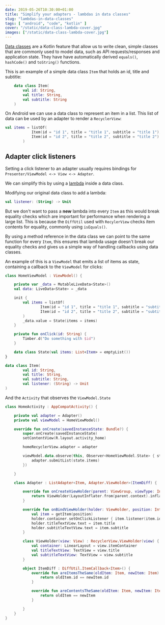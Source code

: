 ```yaml
---
date: 2019-05-26T10:30:00+01:00
title: "Simplify your adapters - lambdas in data classes"
slug: "lambdas-in-data-classes"
tags: [ "android", "code", "kotlin" ]
cover: "/static/data-class-lambda-cover.jpg"
images: ["/static/data-class-lambda-cover.jpg"]
---
```



[Data classes](https://kotlinlang.org/docs/reference/data-classes.html) are a Kotlin feature that allow us to write clean, simple classes that are commonly used to model data, such as API requests/responses and application state. They have have automatically derived `equals()`, `hashCode()` and `toString()` functions. 

This is an example of a simple data class `Item` that holds an id, title and subtitle:

```kotlin
    data class Item(
        val id: String,
        val title: String,
        val subtitle: String
    )
```

On Android we can use a data class to represent an item in a list. This list of data can be used by an adapter to render a `RecyclerView`: 
```kotlin
val items = listOf(
            Item(id = "id 1", title = "title 1", subtitle = "title 1"),
            Item(id = "id 2", title = "title 2", subtitle = "title 2")
        )
```

## Adapter click listeners
Setting a click listener to an adapter usually requires bindings for `Presenter/ViewModel <-> View <-> Adapter`.

We can simplify this by using a [lambda](https://kotlinlang.org/docs/reference/lambdas.html) inside a data class. 

Modifying our original data class to add a lambda:
```kotlin
val listener: (String) -> Unit
```
But we don't want to pass a **new** lambda into every `Item` as this would break equality checks which are important for performance when rendering a large list. This is because the `DiffUtil` used with `RecylerView` checks item contents for equality, commonly using `isEquals()`.

By using a method reference in the data class we can point to the same function for every `Item`, this ensures that lambda usage doesn't break our equality checks and gives us a simple way of handling callbacks using data classes.

An example of this is a `ViewModel` that emits a list of items as state, containing a callback to the `ViewModel` for clicks:

```kotlin
class HomeViewModel : ViewModel() {

    private var _data = MutableLiveData<State>()
    val data: LiveData<State> = _data

    init {
        val items = listOf(
                Item(id = "id 1", title = "title 1", subtitle = "subtitle 1", listener = ::onClick),
                Item(id = "id 2", title = "title 2", subtitle = "subtitle 2", listener = ::onClick)
        )
        _data.value = State(items = items)
    }

    private fun onClick(id: String) {
        Timber.d("Do something with $id")
    }

    data class State(val items: List<Item> = emptyList())
}

data class Item(
        val id: String,
        val title: String,
        val subtitle: String,
        val listener: (String) -> Unit
)
```
And the `Activity` that observes the `ViewModel.State`
```kotlin
class HomeActivity : AppCompatActivity() {

    private val adapter = Adapter()
    private val viewModel = HomeViewModel()

    override fun onCreate(savedInstanceState: Bundle?) {
        super.onCreate(savedInstanceState)
        setContentView(R.layout.activity_home)

        homeRecyclerView.adapter = adapter

        viewModel.data.observe(this, Observer<HomeViewModel.State> { state ->
            adapter.submitList(state.items)
        })

    }

    class Adapter : ListAdapter<Item, Adapter.ViewHolder>(ItemDiff) {

        override fun onCreateViewHolder(parent: ViewGroup, viewType: Int): ViewHolder {
            return ViewHolder(LayoutInflater.from(parent.context).inflate(R.layout.item, parent, false))
        }

        override fun onBindViewHolder(holder: ViewHolder, position: Int) {
            val item = getItem(position)
            holder.container.setOnClickListener { item.listener(item.id) }
            holder.titleTextView.text = item.title
            holder.subtitleTextView.text = item.subtitle
        }

        class ViewHolder(view: View) : RecyclerView.ViewHolder(view) {
            val container: LinearLayout = view.itemContainer
            val titleTextView: TextView = view.title
            val subtitleTextView: TextView = view.subtitle
        }

        object ItemDiff : DiffUtil.ItemCallback<Item>() {
            override fun areItemsTheSame(oldItem: Item, newItem: Item): Boolean {
                return oldItem.id == newItem.id
            }

            override fun areContentsTheSame(oldItem: Item, newItem: Item): Boolean {
                return oldItem == newItem
            }

        }
    }
}
```